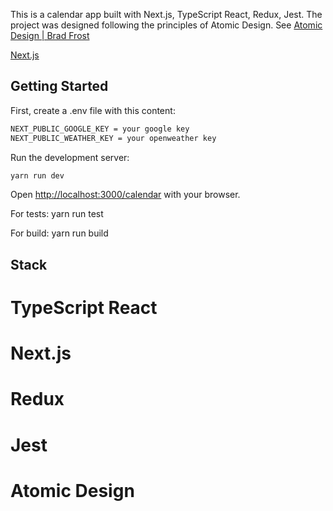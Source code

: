 This is a calendar app built with Next.js, TypeScript React, Redux, Jest.
The project was designed following the principles of Atomic Design. See [Atomic Design | Brad Frost](https://bradfrost.com/blog/post/atomic-web-design/)

[Next.js](https://nextjs.org/)

## Getting Started

First, create a .env file with this content:
```bash
NEXT_PUBLIC_GOOGLE_KEY = your google key
NEXT_PUBLIC_WEATHER_KEY = your openweather key
```

Run the development server:

```bash
yarn run dev
```

Open [http://localhost:3000/calendar](http://localhost:3000/calendar) with your browser.

For tests:
yarn run test

For build:
yarn run build


## Stack

# TypeScript React

# Next.js

# Redux

# Jest

# Atomic Design
